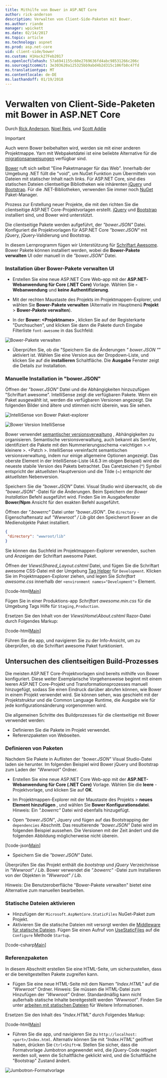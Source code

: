 ```yaml
---
title: Mithilfe von Bower in ASP.NET Core
author: rick-anderson
description: Verwalten von Client-Side-Paketen mit Bower.
ms.author: riande
manager: wpickett
ms.date: 02/14/2017
ms.topic: article
ms.technology: aspnet
ms.prod: asp.net-core
uid: client-side/bower
ms.custom: H1Hack27Feb2017
ms.openlocfilehash: 57a6941155c60e2769636fd4abc98531266c206c
ms.sourcegitcommit: 3e303620a125325bb9abd4b2d315c106fb8c47fd
ms.translationtype: MT
ms.contentlocale: de-DE
ms.lasthandoff: 01/19/2018
---
```

# <a name="manage-client-side-packages-with-bower-in-aspnet-core"></a>Verwalten von Client-Side-Paketen mit Bower in ASP.NET Core

Durch [Rick Anderson](https://twitter.com/RickAndMSFT), [Noel Reis](https://blog.falafel.com/falafel-software-recognized-sitefinity-website-year/), und [Scott Addie](https://scottaddie.com) 

> [!IMPORTANT]
> Auch wenn Bower beibehalten wird, werden sie mit einer anderen Projektmappe. Yarn mit Webpaketdatei ist eine beliebte Alternative für die [migrationsanweisungen](https://bower.io/blog/2017/how-to-migrate-away-from-bower/) verfügbar sind.

[Bower](https://bower.io/) ruft sich selbst "Eine Paketmanager für das Web". Innerhalb der Umgebung .NET füllt die "void", um NuGet Funktion zum Übermitteln von Dateien mit statischer Inhalt nach links. Für ASP.NET Core, sind dies statischen Dateien clientseitige Bibliotheken wie inhärenten [jQuery](http://jquery.com/) und [Bootstrap](http://getbootstrap.com/). Für die .NET-Bibliotheken, verwenden Sie immer noch [NuGet](https://www.nuget.org/) Paket-Manager.

Prozess zur Erstellung neuer Projekte, die mit den richten Sie die clientseitige ASP.NET Core-Projektvorlagen erstellt. [jQuery](http://jquery.com/) und [Bootstrap](http://getbootstrap.com/) installiert sind, und Bower wird unterstützt.

Die clientseitige Pakete werden aufgeführt, der *"bower.JSON"* Datei. Konfiguriert die Projektvorlagen für ASP.NET Core *"bower.JSON"* mit jQuery, jQuery-Validierung und Bootstrap.

In diesem Lernprogramm fügen wir Unterstützung für [Schriftart Awesome](http://fontawesome.io). Bower Pakete können installiert werden, wobei die **Bower-Pakete verwalten** UI oder manuell in die *"bower.JSON"* Datei.

### <a name="installation-via-manage-bower-packages-ui"></a>Installation über Bower-Pakete verwalten UI

* Erstellen Sie eine neue ASP.NET Core Web-app mit der **ASP.NET-Webanwendung für Core (.NET Core)** Vorlage. Wählen Sie **-Webanwendung** und **keine Authentifizierung**.

* Mit der rechten Maustaste des Projekts im Projektmappen-Explorer, und wählen Sie **Bower-Pakete verwalten** (Alternativ im Hauptmenü **Projekt** > **Bower-Pakete verwalten**).

* In der **Bower: \<Projektname\>**  , klicken Sie auf der Registerkarte "Durchsuchen", und klicken Sie dann die Pakete durch Eingabe Filterliste `font-awesome` in das Suchfeld:

 ![Bower-Pakete verwalten](bower/_static/manage-bower-packages.png)

* Überprüfen Sie, ob die "Speichern Sie die Änderungen *" bower.JSON "*" aktiviert ist. Wählen Sie eine Version aus der Dropdown-Liste, und klicken Sie auf die **installieren** Schaltfläche. Die **Ausgabe** Fenster zeigt die Details zur Installation.

### <a name="manual-installation-in-bowerjson"></a>Manuelle Installation in "bower.JSON"

Öffnen der *"bower.JSON"* Datei und die Abhängigkeiten hinzuzufügen "Schriftart awesome". IntelliSense zeigt die verfügbaren Pakete. Wenn ein Paket ausgewählt ist, werden die verfügbaren Versionen angezeigt. Die folgenden Bilder sind ältere und stimmen nicht überein, was Sie sehen.

![IntelliSense von Bower Paket-explorer](bower/_static/add-package.png)

![Bower Version IntelliSense](bower/_static/version-intelliSense.png)

Bower verwendet [semantischer versionsverwaltung](http://semver.org/) , Abhängigkeiten zu organisieren. Semantische versionsverwaltung, auch bekannt als SemVer, identifiziert die Pakete mit den Nummerierungsschema \<wichtigen >.\< kleinere >. \<Patch >. IntelliSense vereinfacht semantischen versionsverwaltung, indem nur einige allgemeine Optionen angezeigt. Das oberste Element in der IntelliSense-Liste (4.6.3 im obigen Beispiel) wird die neueste stabile Version des Pakets betrachtet. Das Caretzeichen (^) Symbol entspricht der aktuellsten Hauptversion und die Tilde (~) entspricht der aktuellsten Nebenversion.

Speichern Sie die *"bower.JSON"* Datei. Visual Studio wird überwacht, ob die *"bower.JSON"* -Datei für die Änderungen. Beim Speichern der *Bower Installation* Befehl ausgeführt wird. Finden Sie im Ausgabefenster **Bower/Npm** Ansicht für den exakten Befehl ausgeführt.

Öffnen der *".bowerrc"* Datei unter *"bower.JSON"*. Die `directory` -Eigenschaftensatz auf *"Wwwroot" / Lib* gibt den Speicherort Bower an die Medienobjekte Paket installiert.

```json
{
 "directory": "wwwroot/lib"
}
```

Sie können das Suchfeld im Projektmappen-Explorer verwenden, suchen und Anzeigen der Schriftart awesome Paket.

Öffnen der *Views\Shared\_Layout.cshtml* Datei, und fügen Sie die Schriftart awesome CSS-Datei mit der Umgebung [Tag Helper](xref:mvc/views/tag-helpers/intro) für `Development`. Klicken Sie im Projektmappen-Explorer ziehen, und legen Sie *Schriftart awesome.css* innerhalb der `<environment names="Development">` Element.

[!code-html[Main](bower/sample/_Layout.cshtml?highlight=4&range=9-13)]

Fügen Sie in einer Produktions-app *Schriftart awesome.min.css* für die Umgebung Tags Hilfe für `Staging,Production`.

Ersetzen Sie den Inhalt von der *Views\Home\About.cshtml* Razor-Datei durch Folgendes Markup:

[!code-html[Main](bower/sample/About.cshtml)]

Führen Sie die app, und navigieren Sie zu der Info-Ansicht, um zu überprüfen, ob die Schriftart awesome Paket funktioniert.

## <a name="exploring-the-client-side-build-process"></a>Untersuchen des clientseitigen Build-Prozesses

Die meisten ASP.NET Core-Projektvorlagen sind bereits mithilfe von Bower konfiguriert. Diese weiter Exemplarische Vorgehensweise beginnt mit einem leeren ASP.NET Core-Projekt und Transformationsprozesses manuell hinzugefügt, sodass Sie einen Eindruck darüber abrufen können, wie Bower in einem Projekt verwendet wird. Sie können sehen, was geschieht mit der Projektstruktur und die Common Language Runtime, die Ausgabe wie für jede konfigurationsänderung vorgenommen wird.

Die allgemeinen Schritte des Buildprozesses für die clientseitige mit Bower verwendet werden:

* Definieren Sie die Pakete im Projekt verwendet. <!-- once defined, you don't need to download them, VS does -->
* Referenzpaketen von Webseiten.

### <a name="define-packages"></a>Definieren von Paketen

Nachdem Sie Pakete in Auflisten der *"bower.JSON"* Visual Studio-Datei laden sie herunter. Im folgenden Beispiel wird Bower jQuery und Bootstrap zum Laden der *"Wwwroot"* Ordner.

* Erstellen Sie eine neue ASP.NET Core Web-app mit der **ASP.NET-Webanwendung für Core (.NET Core)** Vorlage. Wählen Sie die **leere** -Projektvorlage, und klicken Sie auf **OK**.

* Im Projektmappen-Explorer mit der Maustaste des Projekts > **neues Element hinzufügen** , und wählen Sie **Bower Konfigurationsdatei**. Hinweis: Ein *".bowerrc"* Datei wird ebenfalls hinzugefügt.

* Open *"bower.JSON"*, Jquery und fügen auf das Bootstrapping der `dependencies` Abschnitt. Das resultierende *"bower.JSON"* Datei wird im folgenden Beispiel aussehen. Die Versionen mit der Zeit ändert und die folgenden Abbildung möglicherweise nicht überein.

[!code-json[Main](bower/sample/bower.json?highlight=5,6)]

* Speichern Sie die *"bower.JSON"* Datei.

 Überprüfen Sie das Projekt enthält die *bootstrap* und *jQuery* Verzeichnisse in *"Wwwroot" / Lib*. Bower verwendet die *".bowerrc"* -Datei zum Installieren von der Objekten in *"Wwwroot" / Lib*.

 Hinweis: Die Benutzeroberfläche "Bower-Pakete verwalten" bietet eine Alternative zum manuellen bearbeiten.

### <a name="enable-static-files"></a>Statische Dateien aktivieren

* Hinzufügen der `Microsoft.AspNetCore.StaticFiles` NuGet-Paket zum Projekt.
* Aktivieren Sie die statische Dateien mit versorgt werden die [Middleware für statische Dateien](https://docs.microsoft.com/aspnet/core/api/microsoft.aspnetcore.builder.staticfileextensions). Fügen Sie einen Aufruf von [UseStaticFiles](https://docs.microsoft.com/aspnet/core/api/microsoft.aspnetcore.builder.staticfileextensions) auf die `Configure` Methode `Startup`.

[!code-csharp[Main](bower/sample/Startup.cs?highlight=9)]

### <a name="reference-packages"></a>Referenzpaketen

In diesem Abschnitt erstellen Sie eine HTML-Seite, um sicherzustellen, dass er die bereitgestellten Pakete zugreifen kann.

* Fügen Sie eine neue HTML-Seite mit dem Namen *"Index.HTML"* auf die *"Wwwroot"* Ordner. Hinweis: Sie müssen die HTML-Datei zum Hinzufügen der *"Wwwroot"* Ordner. Standardmäßig kann nicht außerhalb statische Inhalte bereitgestellt werden *"Wwwroot"*. Finden Sie unter [arbeiten mit statischen Dateien](xref:fundamentals/static-files) für Weitere Informationen.

 Ersetzen Sie den Inhalt des *"Index.HTML"* durch Folgendes Markup:

[!code-html[Main](bower/sample/Index.html)]

* Führen Sie die app, und navigieren Sie zu `http://localhost:<port>/Index.html`. Alternativ können Sie mit *"Index.HTML"* geöffnet haben, drücken Sie `Ctrl+Shift+W`. Stellen Sie sicher, dass die Formatvorlage Jumbotron angewendet wird, die jQuery-Code reagiert werden soll, wenn die Schaltfläche geklickt wird, und die Schaltfläche "Bootstrap" Zustand ändert.

 ![Jumbotron-Formatvorlage](bower/_static/jumbotron.png)
